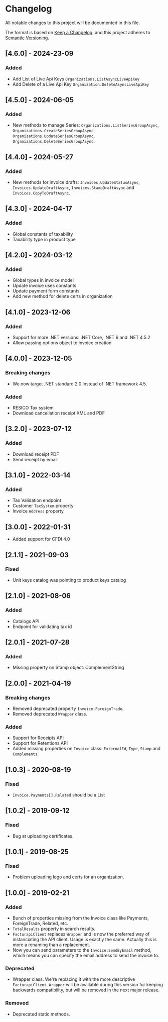 # Changelog

All notable changes to this project will be documented in this file.

The format is based on [Keep a Changelog](https://keepachangelog.com/en/1.0.0/),
and this project adheres to [Semantic Versioning](https://semver.org/spec/v2.0.0.html).

## [4.6.0] - 2024-23-09

### Added

- Add List of Live Api Keys `Organizations.ListAsyncLiveApiKey`
- Add Delete of a Live Api Key `Organization.DeleteAsyncLiveApiKey`

## [4.5.0] - 2024-06-05

### Added

- New methods to manage Series: `Organizations.ListSeriesGroupAsync`, `Organizations.CreateSeriesGroupAsync`, `Organizations.UpdateSeriesGroupAsync`, `Organizations.DeleteSeriesGroupAsync`.

## [4.4.0] - 2024-05-27

### Added

- New methods for invoice drafts: `Invoices.UpdateStatusAsync`, `Invoices.UpdateDraftAsync`, `Invoices.StampDraftAsync` and `Invoices.CopyToDraftAsync`.

## [4.3.0] - 2024-04-17

### Added

- Global constants of taxability
- Taxability type in product type

## [4.2.0] - 2024-03-12

### Added

- Global types in invoice model
- Update invoice uses constants
- Update payment form constants
- Add new method for delete certs in organization


## [4.1.0] - 2023-12-06

### Added

- Support for more .NET versions: .NET Core, .NET 6 and .NET 4.5.2
- Allow passing options object to invoice creation

## [4.0.0] - 2023-12-05

### Breaking changes

- We now target .NET standard 2.0 instead of .NET framework 4.5.

### Added

- RESICO Tax system
- Download cancellation receipt XML and PDF

## [3.2.0] - 2023-07-12

### Added

- Download receipt PDF
- Send receipt by email

## [3.1.0] - 2022-03-14

### Added

- Tax Validation endpoint
- Customer `TaxSystem` property
- Invoice `Address` property

## [3.0.0] - 2022-01-31

- Added support for CFDI 4.0

## [2.1.1] - 2021-09-03

### Fixed

- Unit keys catalog was pointing to product keys catalog

## [2.1.0] - 2021-08-06

### Added

- Catalogs API
- Endpoint for validating tax id

## [2.0.1] - 2021-07-28

### Added

- Missing property on Stamp object: ComplementString

## [2.0.0] - 2021-04-19

### Breaking changes

- Removed deprecated property `Invoice.ForeignTrade`.
- Removed deprecated `Wrapper` class.

### Added

- Support for Receipts API
- Support for Retentions API
- Added missing properties on `Invoice` class: `ExternalId`, `Type`, `Stamp` and `Complements`.

## [1.0.3] - 2020-08-19
### Fixed

- `Invoice.Payments[].Related` should be a List

## [1.0.2] - 2019-09-12
### Fixed

- Bug at uploading certificates.

## [1.0.1] - 2019-08-25
### Fixed

- Problem uploading logo and certs for an organization.

## [1.0.0] - 2019-02-21
### Added

- Bunch of properties missing from the Invoice class like Payments, ForeignTrade, Related, etc.
- `TotalResults` property in search results.
- `FacturapiClient` replaces `Wrapper` and is now the preferred way of instanciating the API client. Usage is exactly the same. Actually this is more a renaming than a replacement.
- Now you can send parameters to the `Invoice.SendByEmail` method, which means you can specify the email address to send the invoice to.

### Deprecated

- Wrapper class. We're replacing it with the more descriptive `FacturapiClient`. `Wrapper` will be available during this version for keeping backwards compatibility, but will be removed in the next major release.

### Removed

- Deprecated static methods.
